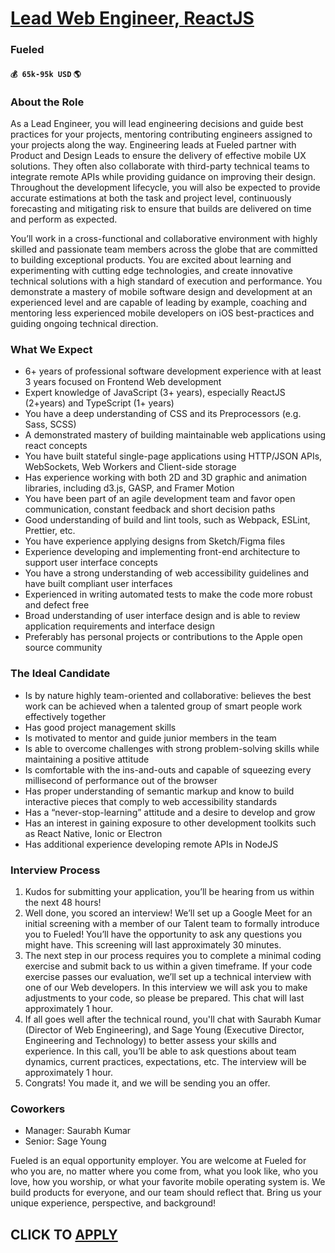 # [Lead Web Engineer, ReactJS](https://www.remotewlb.com/apply/lead-web-engineer-reactjs)  
### Fueled  
#### `💰 65k-95k USD` `🌎 `  

### About the Role

As a Lead Engineer, you will lead engineering decisions and guide best practices for your projects, mentoring contributing engineers assigned to your projects along the way. Engineering leads at Fueled partner with Product and Design Leads to ensure the delivery of effective mobile UX solutions. They often also collaborate with third-party technical teams to integrate remote APIs while providing guidance on improving their design. Throughout the development lifecycle, you will also be expected to provide accurate estimations at both the task and project level, continuously forecasting and mitigating risk to ensure that builds are delivered on time and perform as expected.

You’ll work in a cross-functional and collaborative environment with highly skilled and passionate team members across the globe that are committed to building exceptional products. You are excited about learning and experimenting with cutting edge technologies, and create innovative technical solutions with a high standard of execution and performance. You demonstrate a mastery of mobile software design and development at an experienced level and are capable of leading by example, coaching and mentoring less experienced mobile developers on iOS best-practices and guiding ongoing technical direction.

### What We Expect

  * 6+ years of professional software development experience with at least 3 years focused on Frontend Web development
  * Expert knowledge of JavaScript (3+ years), especially ReactJS (2+years) and TypeScript (1+ years)
  * You have a deep understanding of CSS and its Preprocessors (e.g. Sass, SCSS)
  * A demonstrated mastery of building maintainable web applications using react concepts
  * You have built stateful single-page applications using HTTP/JSON APIs, WebSockets, Web Workers and Client-side storage
  * Has experience working with both 2D and 3D graphic and animation libraries, including d3.js, GASP, and Framer Motion
  * You have been part of an agile development team and favor open communication, constant feedback and short decision paths
  * Good understanding of build and lint tools, such as Webpack, ESLint, Prettier, etc.
  * You have experience applying designs from Sketch/Figma files
  * Experience developing and implementing front-end architecture to support user interface concepts
  * You have a strong understanding of web accessibility guidelines and have built compliant user interfaces
  * Experienced in writing automated tests to make the code more robust and defect free
  * Broad understanding of user interface design and is able to review application requirements and interface design
  * Preferably has personal projects or contributions to the Apple open source community

### The Ideal Candidate

  * Is by nature highly team-oriented and collaborative: believes the best work can be achieved when a talented group of smart people work effectively together
  * Has good project management skills
  * Is motivated to mentor and guide junior members in the team
  * Is able to overcome challenges with strong problem-solving skills while maintaining a positive attitude
  * Is comfortable with the ins-and-outs and capable of squeezing every millisecond of performance out of the browser
  * Has proper understanding of semantic markup and know to build interactive pieces that comply to web accessibility standards
  * Has a “never-stop-learning” attitude and a desire to develop and grow
  * Has an interest in gaining exposure to other development toolkits such as React Native, Ionic or Electron
  * Has additional experience developing remote APIs in NodeJS

### **Interview Process**

  1. Kudos for submitting your application, you’ll be hearing from us within the next 48 hours!
  2. Well done, you scored an interview! We’ll set up a Google Meet for an initial screening with a member of our Talent team to formally introduce you to Fueled! You’ll have the opportunity to ask any questions you might have. This screening will last approximately 30 minutes.
  3. The next step in our process requires you to complete a minimal coding exercise and submit back to us within a given timeframe. If your code exercise passes our evaluation, we’ll set up a technical interview with one of our Web developers. In this interview we will ask you to make adjustments to your code, so please be prepared. This chat will last approximately 1 hour.
  4. If all goes well after the technical round, you'll chat with Saurabh Kumar (Director of Web Engineering), and Sage Young (Executive Director, Engineering and Technology) to better assess your skills and experience. In this call, you’ll be able to ask questions about team dynamics, current practices, expectations, etc. The interview will be approximately 1 hour.
  5. Congrats! You made it, and we will be sending you an offer.

### **Coworkers**

  * Manager: Saurabh Kumar
  * Senior: Sage Young

Fueled is an equal opportunity employer. You are welcome at Fueled for who you are, no matter where you come from, what you look like, who you love, how you worship, or what your favorite mobile operating system is. We build products for everyone, and our team should reflect that. Bring us your unique experience, perspective, and background!

  
## CLICK TO [APPLY](https://www.remotewlb.com/apply/lead-web-engineer-reactjs)

